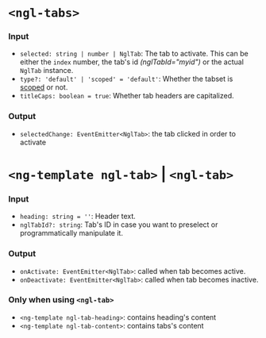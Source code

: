 # `<ngl-tabs>`

### Input

  * `selected: string | number | NglTab`: The tab to activate. This can be either the `index` number, the tab's id *(nglTabId="myid")* or the actual `NglTab` instance.
  * `type?: 'default' | 'scoped' = 'default'`: Whether the tabset is [scoped](https://www.lightningdesignsystem.com/components/tabs#scoped) or not.
  * `titleCaps: boolean = true`: Whether tab headers are capitalized.

### Output

  * `selectedChange: EventEmitter<NglTab>`: the tab clicked in order to activate


# `<ng-template ngl-tab>` | `<ngl-tab>`

### Input

  * `heading: string = ''`: Header text.
  * `nglTabId?: string`: Tab's ID in case you want to preselect or programmatically manipulate it.

### Output

  * `onActivate: EventEmitter<NglTab>`: called when tab becomes active.
  * `onDeactivate: EventEmitter<NglTab>`: called when tab becomes inactive.

### Only when using `<ngl-tab>`

  * `<ng-template ngl-tab-heading>`: contains heading's content
  * `<ng-template ngl-tab-content>`: contains tabs's content
